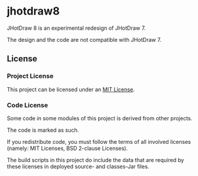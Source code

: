 # jhotdraw8

JHotDraw 8 is an experimental redesign of JHotDraw 7.

The design and the code are not compatible with JHotDraw 7.

## License

### Project License

This project can be licensed under an
[MIT License](https://github.com/wrandelshofer/jhotdraw8/blob/f92e85950b03088d893ec3e24d9cff54cd0b0b45/LICENSE).

### Code License

Some code *in* some modules of this project is derived from other projects.

The code is marked as such.

If you redistribute code, you must follow the terms of all involved licenses (namely: MIT Licenses,
BSD 2-clause Licenses).

The build scripts in this project do include the data that are required by these licenses in deployed source- and
classes-Jar files.
